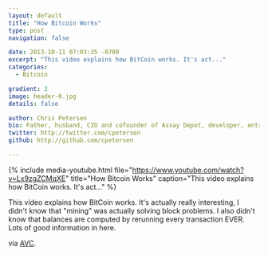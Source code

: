 ```yaml
---
layout: default
title: "How Bitcoin Works"
type: post
navigation: false

date: 2013-10-11 07:03:35 -0700
excerpt: "This video explains how BitCoin works. It's act..."
categories:
  - Bitcoin

gradient: 2
image: header-0.jpg
details: false

author: Chris Petersen
bio: Father, husband, CIO and cofounder of Assay Depot, developer, entrepreneur and technologist.
twitter: http://twitter.com/cpetersen
github: http://github.com/cpetersen

---
```


{% include media-youtube.html file="https://www.youtube.com/watch?v=Lx9zgZCMqXE" title="How Bitcoin Works" caption="This video explains how BitCoin works. It's act..." %}

This video explains how BitCoin works. It's actually really interesting, I didn't know that "mining" was actually solving block problems. I also didn't know that balances are computed by rerunning every transaction EVER. Lots of good information in here. 

 via  [﻿AVC](http://www.avc.com/a_vc/2013/10/video-of-the-week-bitcoin-under-the-hood.html). 
